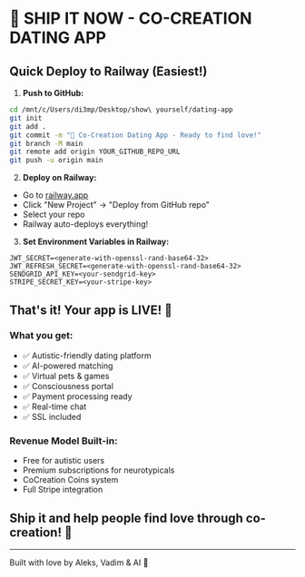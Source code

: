 # 🚀 SHIP IT NOW - CO-CREATION DATING APP

## Quick Deploy to Railway (Easiest!)

1. **Push to GitHub:**
```bash
cd /mnt/c/Users/di3mp/Desktop/show\ yourself/dating-app
git init
git add .
git commit -m "🚀 Co-Creation Dating App - Ready to find love!"
git branch -M main
git remote add origin YOUR_GITHUB_REPO_URL
git push -u origin main
```

2. **Deploy on Railway:**
- Go to [railway.app](https://railway.app)
- Click "New Project" → "Deploy from GitHub repo"
- Select your repo
- Railway auto-deploys everything!

3. **Set Environment Variables in Railway:**
```
JWT_SECRET=<generate-with-openssl-rand-base64-32>
JWT_REFRESH_SECRET=<generate-with-openssl-rand-base64-32>
SENDGRID_API_KEY=<your-sendgrid-key>
STRIPE_SECRET_KEY=<your-stripe-key>
```

## That's it! Your app is LIVE! 🎉

### What you get:
- ✅ Autistic-friendly dating platform
- ✅ AI-powered matching
- ✅ Virtual pets & games
- ✅ Consciousness portal
- ✅ Payment processing ready
- ✅ Real-time chat
- ✅ SSL included

### Revenue Model Built-in:
- Free for autistic users
- Premium subscriptions for neurotypicals
- CoCreation Coins system
- Full Stripe integration

## Ship it and help people find love through co-creation! 💜

---
Built with love by Aleks, Vadim & AI 🤖